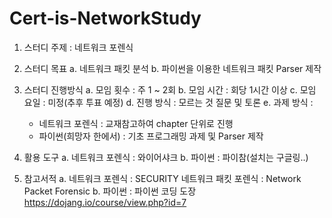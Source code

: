 # Cert-is-NetworkStudy


1. 스터디 주제 : 네트워크 포렌식

2. 스터디 목표 
   a. 네트워크 패킷 분석
   b. 파이썬을 이용한 네트워크 패킷 Parser 제작

3. 스터디 진행방식
  a. 모임 횟수 : 주 1 ~ 2회
  b. 모임 시간 : 회당 1시간 이상
  c. 모임 요일 : 미정(추후 투표 예정)
  d. 진행 방식 : 모르는 것 질문 및 토론
  e. 과제 방식 :
     - 네트워크 포렌식 : 교재참고하여 chapter 단위로 진행
     - 파이썬(희망자 한에서) : 기초 프로그래밍 과제 및 Parser 제작 
 
4. 활용 도구
  a. 네트워크 포렌식 : 와이어샤크
  b. 파이썬 : 파이참(설치는 구글링..)

5. 참고서적
   a. 네트워크 포렌식 : SECURITY 네트워크 패킷 포렌식 : Network Packet Forensic
   b. 파이썬 : 파이썬 코딩 도장 https://dojang.io/course/view.php?id=7

